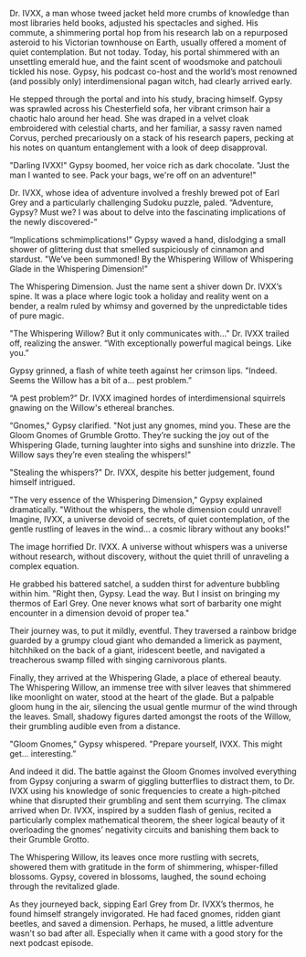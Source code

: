 Dr. IVXX, a man whose tweed jacket held more crumbs of knowledge than most libraries held books, adjusted his spectacles and sighed.  His commute, a shimmering portal hop from his research lab on a repurposed asteroid to his Victorian townhouse on Earth, usually offered a moment of quiet contemplation.  But not today.  Today, his portal shimmered with an unsettling emerald hue, and the faint scent of woodsmoke and patchouli tickled his nose.  Gypsy, his podcast co-host and the world’s most renowned (and possibly only) interdimensional pagan witch, had clearly arrived early.

He stepped through the portal and into his study, bracing himself.  Gypsy was sprawled across his Chesterfield sofa, her vibrant crimson hair a chaotic halo around her head.  She was draped in a velvet cloak embroidered with celestial charts, and her familiar, a sassy raven named Corvus, perched precariously on a stack of his research papers, pecking at his notes on quantum entanglement with a look of deep disapproval.

"Darling IVXX!" Gypsy boomed, her voice rich as dark chocolate. "Just the man I wanted to see. Pack your bags, we're off on an adventure!"

Dr. IVXX, whose idea of adventure involved a freshly brewed pot of Earl Grey and a particularly challenging Sudoku puzzle, paled.  “Adventure, Gypsy?  Must we? I was about to delve into the fascinating implications of the newly discovered-”

“Implications schmimplications!” Gypsy waved a hand, dislodging a small shower of glittering dust that smelled suspiciously of cinnamon and stardust.  "We’ve been summoned! By the Whispering Willow of Whispering Glade in the Whispering Dimension!"

The Whispering Dimension. Just the name sent a shiver down Dr. IVXX’s spine.  It was a place where logic took a holiday and reality went on a bender, a realm ruled by whimsy and governed by the unpredictable tides of pure magic.

"The Whispering Willow? But it only communicates with…" Dr. IVXX trailed off, realizing the answer.  “With exceptionally powerful magical beings. Like you.”

Gypsy grinned, a flash of white teeth against her crimson lips.  "Indeed.  Seems the Willow has a bit of a… pest problem.”

“A pest problem?”  Dr. IVXX imagined hordes of interdimensional squirrels gnawing on the Willow's ethereal branches.

“Gnomes," Gypsy clarified. "Not just any gnomes, mind you.  These are the Gloom Gnomes of Grumble Grotto. They’re sucking the joy out of the Whispering Glade, turning laughter into sighs and sunshine into drizzle. The Willow says they’re even stealing the whispers!"

"Stealing the whispers?"  Dr. IVXX, despite his better judgement, found himself intrigued.

"The very essence of the Whispering Dimension," Gypsy explained dramatically.  "Without the whispers, the whole dimension could unravel! Imagine, IVXX, a universe devoid of secrets, of quiet contemplation, of the gentle rustling of leaves in the wind… a cosmic library without any books!"

The image horrified Dr. IVXX. A universe without whispers was a universe without research, without discovery, without the quiet thrill of unraveling a complex equation.

He grabbed his battered satchel, a sudden thirst for adventure bubbling within him.  "Right then, Gypsy. Lead the way.  But I insist on bringing my thermos of Earl Grey. One never knows what sort of barbarity one might encounter in a dimension devoid of proper tea."

Their journey was, to put it mildly, eventful.  They traversed a rainbow bridge guarded by a grumpy cloud giant who demanded a limerick as payment, hitchhiked on the back of a giant, iridescent beetle, and navigated a treacherous swamp filled with singing carnivorous plants.

Finally, they arrived at the Whispering Glade, a place of ethereal beauty.  The Whispering Willow, an immense tree with silver leaves that shimmered like moonlight on water, stood at the heart of the glade.  But a palpable gloom hung in the air, silencing the usual gentle murmur of the wind through the leaves.  Small, shadowy figures darted amongst the roots of the Willow, their grumbling audible even from a distance.

"Gloom Gnomes," Gypsy whispered.  "Prepare yourself, IVXX.  This might get… interesting.”

And indeed it did.  The battle against the Gloom Gnomes involved everything from Gypsy conjuring a swarm of giggling butterflies to distract them, to Dr. IVXX using his knowledge of sonic frequencies to create a high-pitched whine that disrupted their grumbling and sent them scurrying.  The climax arrived when Dr. IVXX, inspired by a sudden flash of genius,  recited a particularly complex mathematical theorem, the sheer logical beauty of it overloading the gnomes’ negativity circuits and banishing them back to their Grumble Grotto.

The Whispering Willow, its leaves once more rustling with secrets, showered them with gratitude in the form of shimmering, whisper-filled blossoms. Gypsy, covered in blossoms, laughed, the sound echoing through the revitalized glade.

As they journeyed back, sipping Earl Grey from Dr. IVXX’s thermos, he found himself strangely invigorated.  He had faced gnomes, ridden giant beetles, and saved a dimension. Perhaps, he mused, a little adventure wasn't so bad after all.  Especially when it came with a good story for the next podcast episode.
